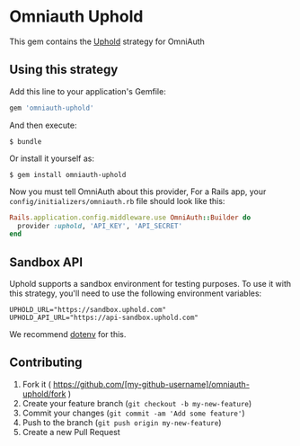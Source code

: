 # Omniauth Uphold

This gem contains the [Uphold](https://uphold.com/) strategy for OmniAuth

## Using this strategy

Add this line to your application's Gemfile:

```ruby
gem 'omniauth-uphold'
```

And then execute:

    $ bundle

Or install it yourself as:

    $ gem install omniauth-uphold

Now you must tell OmniAuth about this provider, For a Rails app, your `config/initializers/omniauth.rb` file should look like this:

```ruby
Rails.application.config.middleware.use OmniAuth::Builder do
  provider :uphold, 'API_KEY', 'API_SECRET'
end
```

## Sandbox API

Uphold supports a sandbox environment for testing purposes. To use it with this strategy, you'll need to use the following environment variables:

```
UPHOLD_URL="https://sandbox.uphold.com"
UPHOLD_API_URL="https://api-sandbox.uphold.com"
```

We recommend [dotenv](https://github.com/bkeepers/dotenv) for this.

## Contributing

1. Fork it ( https://github.com/[my-github-username]/omniauth-uphold/fork )
2. Create your feature branch (`git checkout -b my-new-feature`)
3. Commit your changes (`git commit -am 'Add some feature'`)
4. Push to the branch (`git push origin my-new-feature`)
5. Create a new Pull Request

